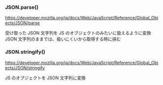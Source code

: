 ### JSON.parse()

https://developer.mozilla.org/ja/docs/Web/JavaScript/Reference/Global_Objects/JSON/parse

受け取った JSON 文字列を JS のオブジェクトのみたいに扱えるように変換
JSON 文字列のままでは、扱いにくいから取得する時に挟む

### JSON.stringify()

https://developer.mozilla.org/ja/docs/Web/JavaScript/Reference/Global_Objects/JSON/stringify

JS のオブジェクトを JSON 文字列に変換
